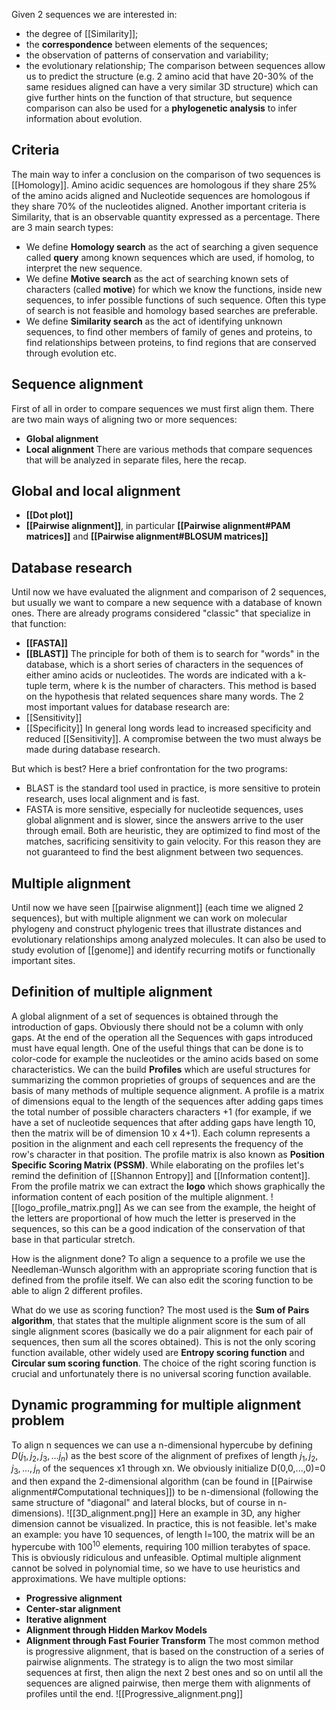 Given 2 sequences we are interested in:
- the degree of [[Similarity]];
- the **correspondence** between elements of the sequences;
- the observation of patterns of conservation and variability;
- the evolutionary relationship;
The comparison between sequences allow us to predict the structure (e.g. 2 amino acid that have 20-30% of the same residues aligned can have a very similar 3D structure) which can give further hints on the function of that structure, but sequence comparison can also be used for a **phylogenetic analysis** to infer information about evolution.

## Criteria
The main way to infer a conclusion on the comparison of two sequences is [[Homology]]. Amino acidic sequences are homologous if they share 25% of the amino acids aligned and Nucleotide sequences are homologous if they share 70% of the nucleotides aligned.
Another important criteria is Similarity, that is an observable quantity expressed as a percentage. There are 3 main search types:
- We define **Homology search** as the act of searching a given sequence called **query** among known sequences which are used, if homolog, to interpret the new sequence.
- We define **Motive search** as the act of searching known sets of characters (called **motive**) for which we know the functions, inside new sequences, to infer possible functions of such sequence. Often this type of search is not feasible and homology based searches are preferable.
- We define **Similarity search** as the act of identifying unknown sequences, to find other members of family of genes and proteins, to find relationships between proteins, to find regions that are conserved through evolution etc.

## Sequence alignment
First of all in order to compare sequences we must first align them. There are two main ways of aligning two or more sequences:
- **Global alignment**
- **Local alignment**
There are various methods that compare sequences that will be analyzed in separate files, here the recap.

## Global and local alignment
- **[[Dot plot]]**
- **[[Pairwise alignment]]**, in particular **[[Pairwise alignment#PAM matrices]]** and **[[Pairwise alignment#BLOSUM matrices]]**
## Database research
Until now we have evaluated the alignment and comparison of 2 sequences, but usually we want to compare a new sequence with a database of known ones. 
There are already programs considered "classic" that specialize in that function:
- **[[FASTA]]**
- **[[BLAST]]**
The principle for both of them is to search for "words" in the database, which is a short series of characters in the sequences of either amino acids or nucleotides.
The words are indicated with a k-tuple term, where k is the number of characters.
This method is based on the hypothesis that related sequences share many words.
The 2 most important values for database research are:
- [[Sensitivity]]
- [[Specificity]]
In general long words lead to increased specificity and reduced [[Sensitivity]]. A compromise between the two must always be made during database research.

But which is best? Here a brief confrontation for the two programs:
- BLAST is the standard tool used in practice, is more sensitive to protein research, uses local alignment and is fast.
- FASTA is more sensitive, especially for nucleotide sequences, uses global alignment and is slower, since the answers arrive to the user through email.
Both are heuristic, they are optimized to find most of the matches, sacrificing sensitivity to gain velocity. For this reason they are not guaranteed to find the best alignment between two sequences.

## Multiple alignment
Until now we have seen [[pairwise alignment]] (each time we aligned 2 sequences), but with multiple alignment we can work on molecular phylogeny and construct phylogenic trees that illustrate distances and evolutionary relationships among analyzed molecules. It can also be used to study evolution of [[genome]] and identify recurring motifs or functionally important sites.

## Definition of multiple alignment
A global alignment of a set of sequences is obtained through the introduction of gaps. Obviously there should not be a column with only gaps. At the end of the operation all the Sequences with gaps introduced must have equal length.
One of the useful things that can be done is to color-code for example the nucleotides or the amino acids based on some characteristics.
We can the build **Profiles** which are useful structures for summarizing the common proprieties of groups of sequences and are the basis of many methods of multiple sequence alignment. A profile is a matrix of dimensions equal to the length of the sequences after adding gaps times the total number of possible characters characters +1 (for example, if we have a set of nucleotide sequences that after adding gaps have length 10, then the matrix will be of dimension 10 x 4+1). Each column represents a position in the alignment and each cell represents the frequency of the row's character in that position. The profile matrix is also known as **Position Specific Scoring Matrix (PSSM)**.
While elaborating on the profiles let's remind the definition of [[Shannon Entropy]] and [[Information content]].
From the profile matrix we can extract the **logo** which shows graphically the information content of each position of the multiple alignment.
![[logo_profile_matrix.png]]
As we can see from the example, the height of the letters are proportional of how much the letter is preserved in the sequences, so this can be a good indication of the conservation of that base in that particular stretch.

How is the alignment done? To align a sequence to a profile we use the Needleman-Wunsch algorithm with an appropriate scoring function that is defined from the profile itself.
We can also edit the scoring function to be able to align 2 different profiles.

What do we use as scoring function? The most used is the **Sum of Pairs algorithm**, that states that the multiple alignment score is the sum of all single alignment scores (basically we do a pair alignment for each pair of sequences, then sum all the scores obtained).
This is not the only scoring function available, other widely used are **Entropy scoring function** and **Circular sum scoring function**. The choice of the right scoring function is crucial and unfortunately there is no universal scoring function available.

## Dynamic programming for multiple alignment problem
To align n sequences we can use a n-dimensional hypercube by defining $D(j_1, j_2, j_3,... j_n)$ as the best score of the alignment of prefixes of length $j_1, j_2, j_3, ..., j_n$ of the sequences x1 through xn. We obviously initialize D(0,0,...,0)=0 and then expand the 2-dimensional algorithm (can be found in [[Pairwise alignment#Computational techniques]]) to be n-dimensional (following the same structure of "diagonal" and lateral blocks, but of course in n-dimensions).
![[3D_alignment.png]]
Here an example in 3D, any higher dimension cannot be visualized.
In practice, this is not feasible. let's make an example: you have 10 sequences, of length l=100, the matrix will be an hypercube with $100^{10}$ elements, requiring 100 million terabytes of space. This is obviously ridiculous and unfeasible.
Optimal multiple alignment cannot be solved in polynomial time, so we have to use heuristics and approximations.
We have multiple options:
- **Progressive alignment**
- **Center-star alignment**
- **Iterative alignment**
- **Alignment through Hidden Markov Models**
- **Alignment through Fast Fourier Transform**
The most common method is progressive alignment, that is based on the construction of a series of pairwise alignments. The strategy is to align the two most similar sequences at first, then align the next 2 best ones and so on until all the sequences are aligned pairwise, then merge them with alignments of profiles until the end.
![[Progressive_alignment.png]]